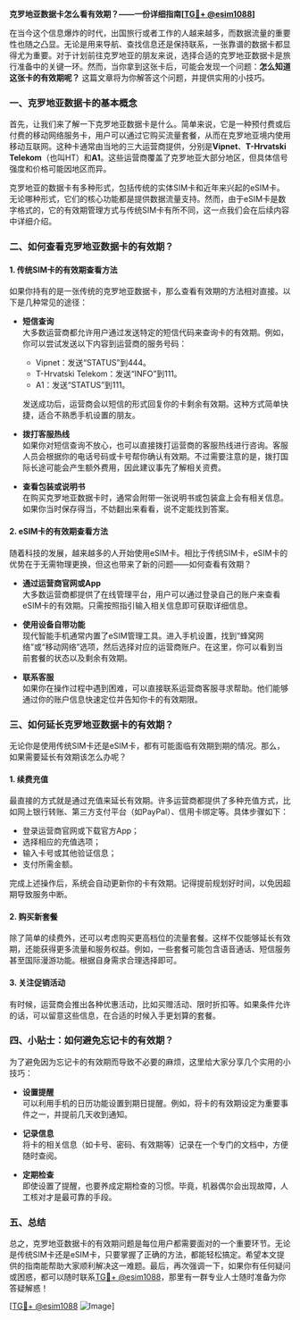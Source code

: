 **克罗地亚数据卡怎么看有效期？——一份详细指南[[TG💪+ @esim1088](https://t.me/s/esim1088)]**

在当今这个信息爆炸的时代，出国旅行或者工作的人越来越多，而数据流量的重要性也随之凸显。无论是用来导航、查找信息还是保持联系，一张靠谱的数据卡都显得尤为重要。对于计划前往克罗地亚的朋友来说，选择合适的克罗地亚数据卡是旅行准备中的关键一环。然而，当你拿到这张卡后，可能会发现一个问题：**怎么知道这张卡的有效期呢？** 这篇文章将为你解答这个问题，并提供实用的小技巧。

### 一、克罗地亚数据卡的基本概念

首先，让我们来了解一下克罗地亚数据卡是什么。简单来说，它是一种预付费或后付费的移动网络服务卡，用户可以通过它购买流量套餐，从而在克罗地亚境内使用移动互联网。这种卡通常由当地的三大运营商提供，分别是**Vipnet**、**T-Hrvatski Telekom**（也叫HT）和**A1**。这些运营商覆盖了克罗地亚大部分地区，但具体信号强度和价格可能因地区而异。

克罗地亚的数据卡有多种形式，包括传统的实体SIM卡和近年来兴起的eSIM卡。无论哪种形式，它们的核心功能都是提供数据流量支持。然而，由于eSIM卡是数字格式的，它的有效期管理方式与传统SIM卡有所不同，这一点我们会在后续内容中详细介绍。

### 二、如何查看克罗地亚数据卡的有效期？

#### 1. **传统SIM卡的有效期查看方法**

如果你持有的是一张传统的克罗地亚数据卡，那么查看有效期的方法相对直接。以下是几种常见的途径：

- **短信查询**  
  大多数运营商都允许用户通过发送特定的短信代码来查询卡的有效期。例如，你可以尝试发送以下内容到运营商的服务号码：
  - Vipnet：发送“STATUS”到444。
  - T-Hrvatski Telekom：发送“INFO”到111。
  - A1：发送“STATUS”到111。

  发送成功后，运营商会以短信的形式回复你的卡剩余有效期。这种方式简单快捷，适合不熟悉手机设置的朋友。

- **拨打客服热线**  
  如果你对短信查询不放心，也可以直接拨打运营商的客服热线进行咨询。客服人员会根据你的电话号码或卡号帮你确认有效期。不过需要注意的是，拨打国际长途可能会产生额外费用，因此建议事先了解相关资费。

- **查看包装或说明书**  
  在购买克罗地亚数据卡时，通常会附带一张说明书或包装盒上会有相关信息。如果你当时保存得当，不妨翻出来看看，说不定能找到答案。

#### 2. **eSIM卡的有效期查看方法**

随着科技的发展，越来越多的人开始使用eSIM卡。相比于传统SIM卡，eSIM卡的优势在于无需物理更换，但这也带来了新的问题——如何查看有效期？

- **通过运营商官网或App**  
  大多数运营商都提供了在线管理平台，用户可以通过登录自己的账户来查看eSIM卡的有效期。只需按照指引输入相关信息即可获取详细信息。

- **使用设备自带功能**  
  现代智能手机通常内置了eSIM管理工具。进入手机设置，找到“蜂窝网络”或“移动网络”选项，然后选择对应的运营商账户。在这里，你可以看到当前套餐的状态以及剩余有效期。

- **联系客服**  
  如果你在操作过程中遇到困难，可以直接联系运营商客服寻求帮助。他们能够通过你的账户信息快速定位并告知你卡的有效期限。

### 三、如何延长克罗地亚数据卡的有效期？

无论你是使用传统SIM卡还是eSIM卡，都有可能面临有效期到期的情况。那么，如果需要延长有效期该怎么办呢？

#### 1. **续费充值**

最直接的方式就是通过充值来延长有效期。许多运营商都提供了多种充值方式，比如网上银行转账、第三方支付平台（如PayPal）、信用卡绑定等。具体步骤如下：

- 登录运营商官网或下载官方App；
- 选择相应的充值选项；
- 输入卡号或其他验证信息；
- 支付所需金额。

完成上述操作后，系统会自动更新你的卡有效期。记得提前规划好时间，以免因超期导致服务中断。

#### 2. **购买新套餐**

除了简单的续费外，还可以考虑购买更高档位的流量套餐。这样不仅能够延长有效期，还能获得更多流量和服务权益。例如，一些套餐可能包含语音通话、短信服务甚至国际漫游功能。根据自身需求合理选择即可。

#### 3. **关注促销活动**

有时候，运营商会推出各种优惠活动，比如买赠活动、限时折扣等。如果条件允许的话，可以留意这些信息，在合适的时候入手更划算的套餐。

### 四、小贴士：如何避免忘记卡的有效期？

为了避免因为忘记卡的有效期而导致不必要的麻烦，这里给大家分享几个实用的小技巧：

- **设置提醒**  
  可以利用手机的日历功能设置到期日提醒。例如，将卡的有效期设定为重要事件之一，并提前几天收到通知。

- **记录信息**  
  将卡的相关信息（如卡号、密码、有效期等）记录在一个专门的文档中，方便随时查阅。

- **定期检查**  
  即使设置了提醒，也要养成定期检查的习惯。毕竟，机器偶尔会出现故障，人工核对才是最可靠的手段。

### 五、总结

总之，克罗地亚数据卡的有效期问题是每位用户都需要面对的一个重要环节。无论是传统SIM卡还是eSIM卡，只要掌握了正确的方法，都能轻松搞定。希望本文提供的指南能帮助大家顺利解决这一难题。最后，再次强调一下，如果你有任何疑问或困惑，都可以随时联系[TG💪+ @esim1088](https://t.me/s/esim1088)，那里有一群专业人士随时准备为你答疑解惑！

[[TG💪+ @esim1088](https://t.me/s/esim1088) ![Image](https://i.postimg.cc/4NQfJmqS/Snipaste-2025-05-13-00-14-12.png)]